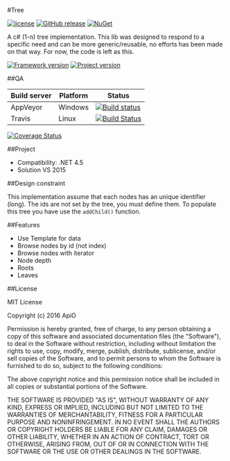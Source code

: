 #Tree

[![license](https://img.shields.io/github/license/mashape/apistatus.svg?maxAge=2592000)](https://github.com/ApiO/Tree/blob/master/LICENSE) [![GitHub release](https://img.shields.io/github/release/ApiO/Tree.svg?maxAge=2592000)]() [![NuGet](https://img.shields.io/nuget/v/Tree.svg)](https://www.nuget.org/packages/Tree)

A c# (1-n) tree implementation.
This lib was designed to respond to a specific need and can be more generic/reusable, no efforts has been made on that way. For now, the code is left as this.

[![Framework version](https://img.shields.io/badge/.Net-4.5-green.svg?maxAge=2592000)]() [![Project version](https://img.shields.io/badge/VS-2015-brightgreen.svg?maxAge=2592000)]()

##QA

| Build server                | Platform     | Status                                                                                                                    |
|-----------------------------|--------------|---------------------------------------------------------------------------------------------------------------------------|
| AppVeyor                    | Windows      | [![Build status](https://ci.appveyor.com/api/projects/status/o1veopcf7g5syuy2/branch/master?svg=true)](https://ci.appveyor.com/project/ApiO/tree/branch/master)      |
| Travis                      | Linux | [![Build Status](https://travis-ci.org/ApiO/Tree.svg?branch=master)](https://travis-ci.org/ApiO/Tree) |

[![Coverage Status](https://coveralls.io/repos/github/ApiO/Tree/badge.svg?branch=master)](https://coveralls.io/github/ApiO/Tree?branch=master) 

##Project

- Compatibility: .NET 4.5
- Solution VS 2015


##Design constraint

This implementation assume that each nodes has an unique identifier (long). The ids are not set by the tree, you must define them.
To populate this tree you have use the `addChild()` function.


##Features

- Use Template for data
- Browse nodes by id (not index)
- Browse nodes with iterator
- Node depth
- Roots
- Leaves


##License

MIT License

Copyright (c) 2016 ApiO

Permission is hereby granted, free of charge, to any person obtaining a copy
of this software and associated documentation files (the "Software"), to deal
in the Software without restriction, including without limitation the rights
to use, copy, modify, merge, publish, distribute, sublicense, and/or sell
copies of the Software, and to permit persons to whom the Software is
furnished to do so, subject to the following conditions:

The above copyright notice and this permission notice shall be included in all
copies or substantial portions of the Software.

THE SOFTWARE IS PROVIDED "AS IS", WITHOUT WARRANTY OF ANY KIND, EXPRESS OR
IMPLIED, INCLUDING BUT NOT LIMITED TO THE WARRANTIES OF MERCHANTABILITY,
FITNESS FOR A PARTICULAR PURPOSE AND NONINFRINGEMENT. IN NO EVENT SHALL THE
AUTHORS OR COPYRIGHT HOLDERS BE LIABLE FOR ANY CLAIM, DAMAGES OR OTHER
LIABILITY, WHETHER IN AN ACTION OF CONTRACT, TORT OR OTHERWISE, ARISING FROM,
OUT OF OR IN CONNECTION WITH THE SOFTWARE OR THE USE OR OTHER DEALINGS IN THE
SOFTWARE.
